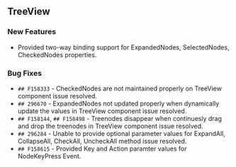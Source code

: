 ##  TreeView

###    New Features

- Provided two-way binding support for ExpandedNodes, SelectedNodes, CheckedNodes properties.

###    Bug Fixes

- `## F158333` - CheckedNodes are not maintained properly on TreeView component issue resolved.
- `## 296670` - ExpandedNodes not updated properly when dynamically update the values in TreeView component issue resolved.
- `## F158144`, `## F158498` - Treenodes disappear when continuesly drag and drop the treenodes in TreeView component issue resolved.
- `## 296284` - Unable to provide optional parameter values for ExpandAll, CollapseAll, CheckAll, UncheckAll method issue resolved.
- `## F158615` - Provided Key and Action paramter values for NodeKeyPress Event.
